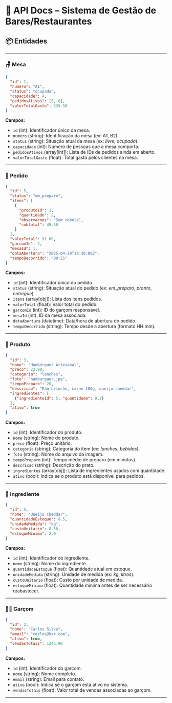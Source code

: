 # 📖 API Docs – Sistema de Gestão de Bares/Restaurantes

## 📦 Entidades

---

### 🪑 Mesa

```json
{ 
  "id": 1,
  "numero": "A1",
  "status": "ocupada",
  "capacidade": 4,
  "pedidosAtivos": [5, 8],
  "valorTotalGasto": 235.50
}
```

**Campos:**

- `id` (int): Identificador único da mesa.
- `numero` (string): Identificação da mesa (ex: A1, B2).
- `status` (string): Situação atual da mesa (ex: *livre*, *ocupada*).
- `capacidade` (int): Número de pessoas que a mesa comporta.
- `pedidosAtivos` (array[int]): Lista de IDs de pedidos ainda em aberto.
- `valorTotalGasto` (float): Total gasto pelos clientes na mesa.

---

### 🧾 Pedido

```json
{
  "id": 5,
  "status": "em_preparo",
  "itens": [
    {
      "produtoId": 3,
      "quantidade": 2,
      "observacoes": "Sem cebola",
      "subtotal": 45.80
    }
  ],
  "valorTotal": 91.60,
  "garcomId": 2,
  "mesaId": 1,
  "dataAbertura": "2025-04-20T19:30:00Z",
  "tempoDecorrido": "00:25"
}
```

**Campos:**

- `id` (int): Identificador único do pedido.
- `status` (string): Situação atual do pedido (ex: *em_preparo*, *pronto*, *entregue*).
- `itens` (array[obj]): Lista dos itens pedidos.
- `valorTotal` (float): Valor total do pedido.
- `garcomId` (int): ID do garçom responsável.
- `mesaId` (int): ID da mesa associada.
- `dataAbertura` (datetime): Data/hora de abertura do pedido.
- `tempoDecorrido` (string): Tempo desde a abertura (formato HH:mm).

---

### 🍔 Produto

```json
{
  "id": 3,
  "nome": "Hambúrguer Artesanal",
  "preco": 22.90,
  "categoria": "lanches",
  "foto": "hamburguer.jpg",
  "tempoPreparo": 20,
  "descricao": "Pão brioche, carne 180g, queijo cheddar",
  "ingredientes": [
    {"ingredienteId": 5, "quantidade": 0.2}
  ],
  "ativo": true
}
```

**Campos:**

- `id` (int): Identificador do produto.
- `nome` (string): Nome do produto.
- `preco` (float): Preço unitário.
- `categoria` (string): Categoria do item (ex: *lanches*, *bebidas*).
- `foto` (string): Nome do arquivo da imagem.
- `tempoPreparo` (int): Tempo médio de preparo (em minutos).
- `descricao` (string): Descrição do prato.
- `ingredientes` (array[obj]): Lista de ingredientes usados com quantidade.
- `ativo` (bool): Indica se o produto está disponível para pedidos.

---

### 🧂 Ingrediente

```json
{
  "id": 5,
  "nome": "Queijo Cheddar",
  "quantidadeEstoque": 8.5,
  "unidadeMedida": "kg",
  "custoUnitario": 8.50,
  "estoqueMinimo": 2.0
}
```

**Campos:**

- `id` (int): Identificador do ingrediente.
- `nome` (string): Nome do ingrediente.
- `quantidadeEstoque` (float): Quantidade atual em estoque.
- `unidadeMedida` (string): Unidade de medida (ex: *kg*, *litros*).
- `custoUnitario` (float): Custo por unidade de medida.
- `estoqueMinimo` (float): Quantidade mínima antes de ser necessário reabastecer.

---

### 🧑‍💼 Garçom

```json
{
  "id": 2,
  "nome": "Carlos Silva",
  "email": "carlos@bar.com",
  "ativo": true,
  "vendasTotais": 1245.90
}
```

**Campos:**

- `id` (int): Identificador do garçom.
- `nome` (string): Nome completo.
- `email` (string): Email para contato.
- `ativo` (bool): Indica se o garçom está ativo no sistema.
- `vendasTotais` (float): Valor total de vendas associadas ao garçom.

---
